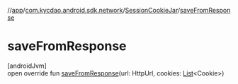 //[app](../../../index.md)/[com.kycdao.android.sdk.network](../index.md)/[SessionCookieJar](index.md)/[saveFromResponse](save-from-response.md)

# saveFromResponse

[androidJvm]\
open override fun [saveFromResponse](save-from-response.md)(url: HttpUrl, cookies: [List](https://kotlinlang.org/api/latest/jvm/stdlib/kotlin.collections/-list/index.html)&lt;Cookie&gt;)
